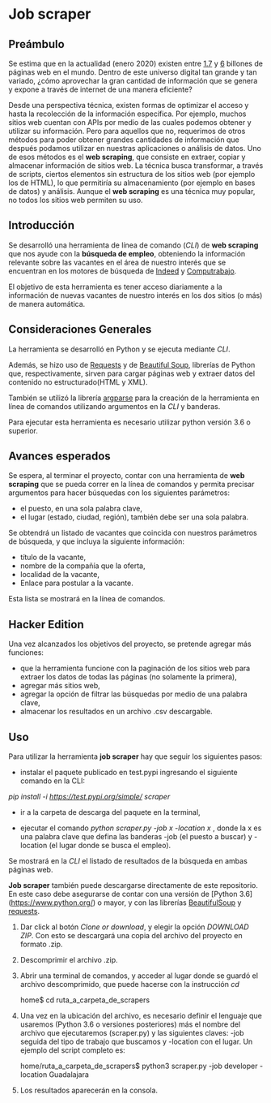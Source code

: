 # Job scraper

## Preámbulo
Se estima que en la actualidad (enero 2020) existen entre [1.7](https://www.internetlivestats.com/total-number-of-websites/) y [6](https://www.worldwidewebsize.com/) billones de páginas web en el mundo. Dentro de este universo digital tan grande y tan variado, ¿cómo aprovechar la gran cantidad de información que se genera y expone a través de internet de una manera eficiente?

Desde una perspectiva técnica, existen formas de optimizar el acceso y hasta la recolección de la información específica.
Por ejemplo, muchos sitios web cuentan con APIs por medio de las cuales podemos obtener y utilizar su información. Pero para aquellos que no, requerimos de otros métodos para poder obtener grandes cantidades de información que después podamos utilizar en nuestras aplicaciones o análisis de datos. Uno de esos métodos es el **web scraping**, que consiste en extraer, copiar y almacenar información de sitios web. La técnica busca transformar, a través de scripts, ciertos elementos sin estructura de los sitios web (por ejemplo los de HTML), lo que permitiría su almacenamiento (por ejemplo en bases de datos) y análisis. Aunque el **web scraping** es una técnica muy popular, no todos los sitios web permiten su uso.

## Introducción

Se desarrolló una herramienta de línea de comando (*CLI*) de **web scraping** que nos ayude con la **búsqueda de empleo**, obteniendo la información relevante sobre las vacantes en el área de nuestro interés que se encuentran en los motores de búsqueda de [Indeed](https://www.indeed.com.mx/) y [Computrabajo](https://www.computrabajo.com.mx/).

El objetivo de esta herramienta es tener acceso diariamente a la información de nuevas vacantes de nuestro interés en los dos sitios (o más) de manera automática.

## Consideraciones Generales

La herramienta se desarrolló en Python y se ejecuta mediante *CLI*.

Además, se hizo uso de [Requests](https://pypi.org/project/requests/) y de [Beautiful Soup](https://www.crummy.com/software/BeautifulSoup/bs4/doc/), librerías de Python que, respectivamente, sirven para cargar páginas web y extraer datos del contenido no estructurado(HTML y XML).

También se utilizó la librería [argparse](https://docs.python.org/3/library/argparse.html) para la creación de la herramienta en línea de comandos utilizando argumentos en la *CLI* y banderas.

Para ejecutar esta  herramienta es necesario utilizar python versión 3.6 o superior.

## Avances esperados

Se espera, al terminar el proyecto, contar con una herramienta de **web scraping** que se pueda correr en la línea de comandos y permita precisar argumentos para hacer búsquedas con los siguientes parámetros:

* el puesto, en una sola palabra clave,
* el lugar (estado, ciudad, región), también debe ser una sola palabra.

Se obtendrá un listado de vacantes que coincida con nuestros parámetros de búsqueda, y que incluya la siguiente información:

* título de la vacante,
* nombre de la compañía que la oferta,
* localidad de la vacante,
* Enlace para postular a la vacante.

Esta lista se mostrará en la línea de comandos.

## Hacker Edition

Una vez alcanzados los objetivos del proyecto, se pretende agregar más funciones:

* que la herramienta funcione con la paginación de los sitios web para extraer los datos de todas las páginas (no solamente la primera),
* agregar más sitios web,
* agregar la opción de filtrar las búsquedas por medio de una palabra clave,
* almacenar los resultados en un archivo .csv descargable.

## Uso

Para utilizar la herramienta **job scraper** hay que seguir los siguientes pasos:

* instalar el paquete publicado en test.pypi ingresando el siguiente comando en la CLI:

*pip install -i https://test.pypi.org/simple/ scraper*

* ir a la carpeta de descarga del paquete en la terminal,

* ejecutar el comando *python scraper.py -job x -location x* , donde la x es una palabra clave que defina las banderas -job (el puesto a buscar) y -location (el lugar donde se busca el empleo).

Se mostrará en la *CLI* el listado de resultados de la búsqueda en ambas páginas web.

**Job scraper** también puede descargarse directamente de este repositorio. En este caso debe asegurarse de contar con una versión de [Python 3.6] (https://www.python.org/) o mayor, y con las librerías [BeautifulSoup](https://www.crummy.com/software/BeautifulSoup/bs4/doc/) y [requests](https://pypi.org/project/requests/).

1. Dar click al botón *Clone or download*, y elegir la opción *DOWNLOAD ZIP*. Con esto se descargará una copia del archivo del proyecto en formato .zip.

2. Descomprimir el archivo .zip.

3. Abrir una terminal de comandos, y acceder al lugar donde se guardó el archivo descomprimido, que puede hacerse con la instrucción *cd*

      home$ cd ruta_a_carpeta_de_scrapers

4. Una vez en la ubicación del archivo, es necesario definir el lenguaje que usaremos (Python 3.6 o versiones posteriores) más el nombre del archivo que ejecutaremos (scraper.py) y las siguientes claves: -job seguida del tipo de trabajo que buscamos y -location con el lugar. Un ejemplo del script completo es:

      home/ruta_a_carpeta_de_scrapers$ python3 scraper.py -job developer -location Guadalajara

5. Los resultados aparecerán en la consola.
